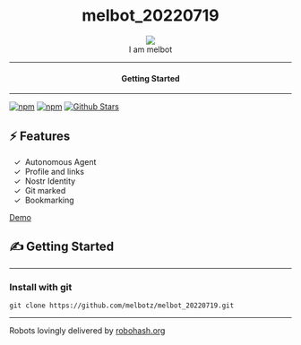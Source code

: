 <div align="center">
  <h1>melbot_20220719</h1>
   
  <img src="https://robohash.org/gitmark:9c84a033afd5481f6ea5f56bd3dac1bc0cb944dcb93a2fa6c7117bd2f1be94d0:0">  
</div>

<div align="center">  
I am melbot
</div>

---

<div align="center">
<h4>Getting Started</h4>
</div>
  
---
  

[![npm](https://img.shields.io/npm/v/melbot_20220719)](https://npmjs.com/package/melbot_20220719)
[![npm](https://img.shields.io/npm/dw/melbot_20220719.svg)](https://npmjs.com/package/melbot_20220719)
[![Github Stars](https://img.shields.io/github/stars/melbotz/melbot_20220719.svg)](https://github.com/melbotz/melbot_20220719/)

## ⚡️ Features

&nbsp;&nbsp;✓&nbsp; Autonomous Agent  
&nbsp;&nbsp;✓&nbsp; Profile and links  
&nbsp;&nbsp;✓&nbsp; Nostr Identity  
&nbsp;&nbsp;✓&nbsp; Git marked  
&nbsp;&nbsp;✓&nbsp; Bookmarking  

[Demo](https://melbotz.github.io/melbot_20220719/)

## ✍️ Getting Started

---

### Install with git

```
git clone https://github.com/melbotz/melbot_20220719.git
```

---

Robots lovingly delivered by [robohash.org](https://robohash.org/)